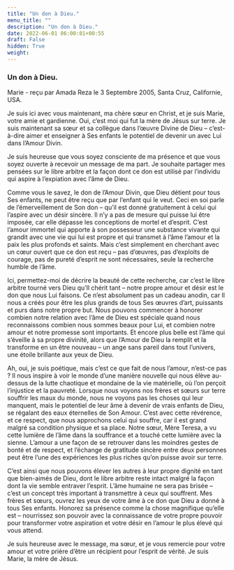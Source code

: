 ```yaml
---
title: "Un don à Dieu."
menu_title: ""
description: "Un don à Dieu."
date: 2022-06-01 06:00:01+00:55
draft: False
hidden: True
weight:
---
```

### Un don à Dieu.

Marie - reçu par Amada Reza le 3 Septembre 2005, Santa Cruz, Californie, USA.

Je suis ici avec vous maintenant, ma chère sœur en Christ, et je suis Marie, votre amie et gardienne. Oui, c’est moi qui fut la mère de Jésus sur terre. Je suis maintenant sa sœur et sa collègue dans l’œuvre Divine de Dieu – c’est-à-dire aimer et enseigner à Ses enfants le potentiel de devenir un avec Lui dans l’Amour Divin.

Je suis heureuse que vous soyez consciente de ma présence et que vous soyez ouverte à recevoir un message de ma part. Je souhaite partager mes pensées sur le libre arbitre et la façon dont ce don est utilisé par l’individu qui aspire à l’expiation avec l’âme de Dieu.

Comme vous le savez, le don de l’Amour Divin, que Dieu détient pour tous Ses enfants, ne peut être reçu que par l’enfant qui le veut. Ceci en soi parle de l’émerveillement de Son don – qu’il est donné gratuitement à celui qui l’aspire avec un désir sincère. Il n’y a pas de mesure qui puisse lui être imposée, car elle dépasse les conceptions de mortel et d’esprit. C’est l’amour immortel qui apporte à son possesseur une substance vivante qui grandit avec une vie qui lui est propre et qui transmet à l’âme l’amour et la paix les plus profonds et saints. Mais c’est simplement en cherchant avec un cœur ouvert que ce don est reçu – pas d’œuvres, pas d’exploits de courage, pas de pureté d’esprit ne sont nécessaires, seule la recherche humble de l’âme.

Ici, permettez-moi de décrire la beauté de cette recherche, car c’est le libre arbitre tourné vers Dieu qu’Il chérit tant – notre propre amour et désir est le don que nous Lui faisons. Ce n’est absolument pas un cadeau anodin, car Il nous a créés pour être les plus grands de tous Ses œuvres d’art, puissants et purs dans notre propre but. Nous pouvons commencer à honorer combien notre relation avec l’âme de Dieu est spéciale quand nous reconnaissons combien nous sommes beaux pour Lui, et combien notre amour et notre promesse sont importants. Et encore plus belle est l’âme qui s’éveille à sa propre divinité, alors que l’Amour de Dieu la remplit et la transforme en un être nouveau – un ange sans pareil dans tout l’univers, une étoile brillante aux yeux de Dieu.

Ah, oui, je suis poétique, mais c’est ce que fait de nous l’amour, n’est-ce pas ? Il nous inspire à voir le monde d’une manière nouvelle qui nous élève au-dessus de la lutte chaotique et mondaine de la vie matérielle, où l’on perçoit l’injustice et la pauvreté. Lorsque nous voyons nos frères et sœurs sur terre souffrir les maux du monde, nous ne voyons pas les choses qui leur manquent, mais le potentiel de leur âme à devenir de vrais enfants de Dieu, se régalant des eaux éternelles de Son Amour. C’est avec cette révérence, et ce respect, que nous approchons celui qui souffre, car il est grand malgré sa condition physique et sa place. Notre sœur, Mère Teresa, a vu cette lumière de l’âme dans la souffrance et a touché cette lumière avec la sienne. L’amour a une façon de se retrouver dans les moindres gestes de bonté et de respect, et l’échange de gratitude sincère entre deux personnes peut être l’une des expériences les plus riches qu’on puisse avoir sur terre.

C’est ainsi que nous pouvons élever les autres à leur propre dignité en tant que bien-aimés de Dieu, dont le libre arbitre reste intact malgré la façon dont la vie semble entraver l’esprit. L’âme humaine ne sera pas brisée – c’est un concept très important à transmettre à ceux qui souffrent. Mes frères et sœurs, ouvrez les yeux de votre âme à ce don que Dieu a donné à tous Ses enfants. Honorez sa présence comme la chose magnifique qu’elle est – nourrissez son pouvoir avec la connaissance de votre propre pouvoir pour transformer votre aspiration et votre désir en l’amour le plus élevé qui vous attend.

Je suis heureuse avec le message, ma sœur, et je vous remercie pour votre amour et votre prière d’être un récipient pour l’esprit de vérité. Je suis Marie, la mère de Jésus.
